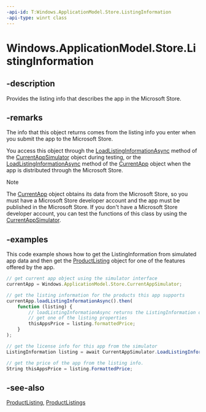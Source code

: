 ```yaml
---
-api-id: T:Windows.ApplicationModel.Store.ListingInformation
-api-type: winrt class
---
```


<!-- Class syntax.
public class ListingInformation : Windows.ApplicationModel.Store.IListingInformation, Windows.ApplicationModel.Store.IListingInformation2
-->

# Windows.ApplicationModel.Store.ListingInformation

## -description
Provides the listing info that describes the app in the Microsoft Store.

## -remarks
The info that this object returns comes from the listing info you enter when you submit the app to the Microsoft Store.

You access this object through the [LoadListingInformationAsync](currentappsimulator_loadlistinginformationasync_1372253086.md) method of the [CurrentAppSimulator](currentappsimulator.md) object during testing, or the [LoadListingInformationAsync](currentapp_loadlistinginformationasync_1372253086.md) method of the [CurrentApp](currentapp.md) object when the app is distributed through the Microsoft Store.

> [!NOTE]
> The [CurrentApp](currentapp.md) object obtains its data from the Microsoft Store, so you must have a Microsoft Store developer account and the app must be published in the Microsoft Store. If you don't have a Microsoft Store developer account, you can test the functions of this class by using the [CurrentAppSimulator](currentappsimulator.md).

## -examples
This code example shows how to get the ListingInformation from simulated app data and then get the [ProductListing](productlisting.md) object for one of the features offered by the app.

```javascript
// get current app object using the simulator interface
currentApp = Windows.ApplicationModel.Store.CurrentAppSimulator;

// get the listing information for the products this app supports
currentApp.loadListingInformationAsync().then(
    function (listing) {
        // loadListingInformationAsync returns the ListingInformation object in listing.
        // get one of the listing properties
        thisAppsPrice = listing.formattedPrice;
    }
);

```

```csharp
// get the license info for this app from the simulator
ListingInformation listing = await CurrentAppSimulator.LoadListingInformationAsync();

// get the price of the app from the listing info.
String thisAppsPrice = listing.FormattedPrice;

```



## -see-also
[ProductListing](productlisting.md), [ProductListings](listinginformation_productlistings.md)

